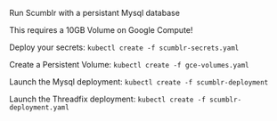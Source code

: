 Run Scumblr with a persistant Mysql database

This requires a 10GB Volume on Google Compute!

Deploy your secrets:
`kubectl create -f scumblr-secrets.yaml`

Create a Persistent Volume:
`kubectl create -f gce-volumes.yaml`

Launch the Mysql deployment:
`kubectl create -f scumblr-deployment`

Launch the Threadfix deployment:
`kubectl create -f scumblr-deployment.yaml`